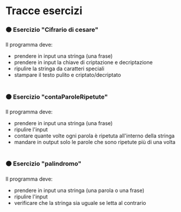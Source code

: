 <h1 align="left">Tracce esercizi </h1>

<h3 align="left"> 🟠 Esercizio "Cifrario di cesare" </h3>
<p align="left"> 
  
Il programma deve:
- prendere in input una stringa (una frase)
- prendere in input la chiave di criptazione e decriptazione
- ripulire la stringa da caratteri speciali
- stampare il testo pulito e criptato/decriptato
  </p>

#
  
<h3 align="left"> 🟠 Esercizio "contaParoleRipetute" </h3>
<p align="left"> 
  
Il programma deve:
- prendere in input una stringa (una frase)
- ripulire l'input
- contare quante volte ogni parola è ripetuta all'interno della stringa
- mandare in output solo le parole che sono ripetute più di una volta
  </p>

#

<h3 align="left"> 🟠 Esercizio "palindromo" </h3>
<p align="left"> 
  
Il programma deve:
- prendere in input una stringa (una parola o una frase)
- ripulire l'input
- verificare che la stringa sia uguale se letta al contrario
  </p>

  
